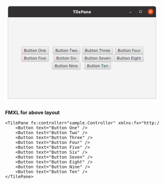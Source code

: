 <p align="center"><img src="TilePane.png"></p>

<h3>FMXL for above layout</h3>
<pre>
&lt;TilePane fx:controller="sample.Controller" xmlns:fx="http://javafx/fxml" alignment="CENTER"&gt;
    &lt;Button text="Button One" /&gt;
    &lt;Button text="Button Two" /&gt;
    &lt;Button text="Button Three" /&gt;
    &lt;Button text="Button Four" /&gt;
    &lt;Button text="Button Five" /&gt;
    &lt;Button text="Button Six" /&gt;
    &lt;Button text="Button Seven" /&gt;
    &lt;Button text="Button Eight" /&gt;
    &lt;Button text="Button Nine" /&gt;
    &lt;Button text="Button Ten" /&gt;
&lt;/TilePane&gt;
</pre>
